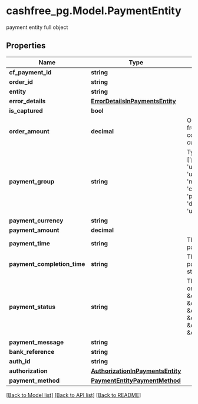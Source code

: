 # cashfree_pg.Model.PaymentEntity
payment entity full object

## Properties

Name | Type | Description | Notes
------------ | ------------- | ------------- | -------------
**cf_payment_id** | **string** |  | [optional] 
**order_id** | **string** |  | [optional] 
**entity** | **string** |  | [optional] 
**error_details** | [**ErrorDetailsInPaymentsEntity**](ErrorDetailsInPaymentsEntity.md) |  | [optional] 
**is_captured** | **bool** |  | [optional] 
**order_amount** | **decimal** | Order amount can be different from payment amount if you collect service fee from the customer | [optional] 
**payment_group** | **string** | Type of payment group. One of [&#39;prepaid_card&#39;, &#39;upi_ppi_offline&#39;, &#39;cash&#39;, &#39;upi_credit_card&#39;, &#39;paypal&#39;, &#39;net_banking&#39;, &#39;cardless_emi&#39;, &#39;credit_card&#39;, &#39;bank_transfer&#39;, &#39;pay_later&#39;, &#39;debit_card_emi&#39;, &#39;debit_card&#39;, &#39;wallet&#39;, &#39;upi_ppi&#39;, &#39;upi&#39;, &#39;credit_card_emi&#39;] | [optional] 
**payment_currency** | **string** |  | [optional] 
**payment_amount** | **decimal** |  | [optional] 
**payment_time** | **string** | This is the time when the payment was initiated | [optional] 
**payment_completion_time** | **string** | This is the time when the payment reaches its terminal state | [optional] 
**payment_status** | **string** | The transaction status can be one of  [\&quot;SUCCESS\&quot;, \&quot;NOT_ATTEMPTED\&quot;, \&quot;FAILED\&quot;, \&quot;USER_DROPPED\&quot;, \&quot;VOID\&quot;, \&quot;CANCELLED\&quot;, \&quot;PENDING\&quot;] | [optional] 
**payment_message** | **string** |  | [optional] 
**bank_reference** | **string** |  | [optional] 
**auth_id** | **string** |  | [optional] 
**authorization** | [**AuthorizationInPaymentsEntity**](AuthorizationInPaymentsEntity.md) |  | [optional] 
**payment_method** | [**PaymentEntityPaymentMethod**](PaymentEntityPaymentMethod.md) |  | [optional] 

[[Back to Model list]](../README.md#documentation-for-models) [[Back to API list]](../README.md#documentation-for-api-endpoints) [[Back to README]](../README.md)

